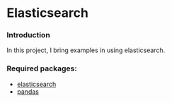 # Elasticsearch

### Introduction
In this project, I bring examples in using elasticsearch. 

### Required packages:
* [elasticsearch](https://www.elastic.co/logstash/)
* [pandas](https://pandas.pydata.org/)
